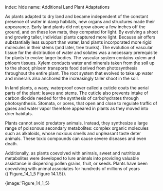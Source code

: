 index: hide
name: Additional Land Plant Adaptations

As plants adapted to dry land and became independent of the constant presence of water in damp habitats, new organs and structures made their appearance. Early land plants did not grow above a few inches off the ground, and on these low mats, they competed for light. By evolving a shoot and growing taller, individual plants captured more light. Because air offers substantially less support than water, land plants incorporated more rigid molecules in their stems (and later, tree trunks). The evolution of vascular tissue for the distribution of water and solutes was a necessary prerequisite for plants to evolve larger bodies. The vascular system contains xylem and phloem tissues. Xylem conducts water and minerals taken from the soil up to the shoot; phloem transports food derived from photosynthesis throughout the entire plant. The root system that evolved to take up water and minerals also anchored the increasingly taller shoot in the soil.

In land plants, a waxy, waterproof cover called a cuticle coats the aerial parts of the plant: leaves and stems. The cuticle also prevents intake of carbon dioxide needed for the synthesis of carbohydrates through photosynthesis. Stomata, or pores, that open and close to regulate traffic of gases and water vapor therefore appeared in plants as they moved into drier habitats.

Plants cannot avoid predatory animals. Instead, they synthesize a large range of poisonous secondary metabolites: complex organic molecules such as alkaloids, whose noxious smells and unpleasant taste deter animals. These toxic compounds can cause severe diseases and even death.

Additionally, as plants coevolved with animals, sweet and nutritious metabolites were developed to lure animals into providing valuable assistance in dispersing pollen grains, fruit, or seeds. Plants have been coevolving with animal associates for hundreds of millions of years ({'Figure_14_1_5 Figure 14.1.5}).


{image:'Figure_14_1_5}
        
